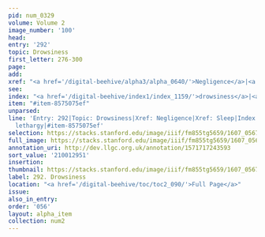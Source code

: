 ```yaml
---
pid: num_0329
volume: Volume 2
image_number: '100'
head:
entry: '292'
topic: Drowsiness
first_letter: 276-300
page:
add:
xref: "<a href='/digital-beehive/alpha3/alpha_0640/'>Negligence</a>|<a href='/digital-beehive/alpha4/alpha_0890/'>Sleep</a>"
see:
index: "<a href='/digital-beehive/index1/index_1159/'>drowsiness</a>|<a href='/digital-beehive/index3/index_2262/'>lethargy</a>"
item: "#item-8575075ef"
unparsed:
line: 'Entry: 292|Topic: Drowsiness|Xref: Negligence|Xref: Sleep|Index: drowsiness|Index:
  lethargy|#item-8575075ef'
selection: https://stacks.stanford.edu/image/iiif/fm855tg5659/1607_0567/782,2951,2991,596/full/0/default.jpg
full_image: https://stacks.stanford.edu/image/iiif/fm855tg5659/1607_0567/full/full/0/default.jpg
annotation_uri: http://dev.llgc.org.uk/annotation/1571717243593
sort_value: '210012951'
insertion:
thumbnail: https://stacks.stanford.edu/image/iiif/fm855tg5659/1607_0567/782,2951,600,180/250,/0/default.jpg
label: 292. Drowsiness
location: "<a href='/digital-beehive/toc/toc2_090/'>Full Page</a>"
issue:
also_in_entry:
order: '056'
layout: alpha_item
collection: num2
---
```

